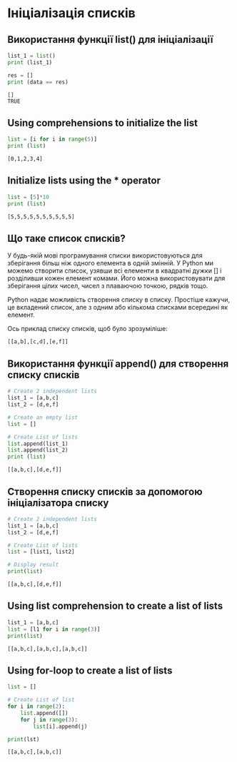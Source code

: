 # Ініціалізація списків


## Використання функції list() для ініціалізації

```python
list_1 = list()
print (list_1)

res = []
print (data == res)
```
```
[]
TRUE
```

## Using comprehensions to initialize the list

```python
list = [i for i in range(5)]
print (list)
```
```
[0,1,2,3,4]
```

## Initialize lists using the * operator

```python
list = [5]*10
print (list)
```
```
[5,5,5,5,5,5,5,5,5,5]
```

## Що таке список списків?

У будь-якій мові програмування списки використовуються для зберігання більш ніж одного елемента в одній змінній. У Python ми можемо створити список, узявши всі елементи в квадратні дужки [] і розділивши кожен елемент комами. Його можна використовувати для зберігання цілих чисел, чисел з плаваючою точкою, рядків тощо.

Python надає можливість створення списку в списку. Простіше кажучи, це вкладений список, але з одним або кількома списками всередині як елемент.

Ось приклад списку списків, щоб було зрозуміліше:

```
[[a,b],[c,d],[e,f]]
```

## Використання функції append() для створення списку списків

```python
# Create 2 independent lists
list_1 = [a,b,c]
list_2 = [d,e,f]

# Create an empty list
list = []

# Create List of lists
list.append(list_1)
list.append(list_2)
print (list)
```
```
[[a,b,c],[d,e,f]]
```

## Створення списку списків за допомогою ініціалізатора списку

```python
# Create 2 independent lists 
list_1 = [a,b,c] 
list_2 = [d,e,f]

# Create List of lists 
list = [list1, list2]

# Display result
print(list)
```
```
[[a,b,c],[d,e,f]]
```

## Using list comprehension to create a list of lists

```python
list_1 = [a,b,c]
list = [l1 for i in range(3)]
print(list)
```
```
[[a,b,c],[a,b,c],[a,b,c]]
```

## Using for-loop to create a list of lists

```python
list = []

# Create List of list
for i in range(2):
    list.append([])
    for j in range(3): 
        list[i].append(j)

print(lst)
```
```
[[a,b,c],[a,b,c]]
```
